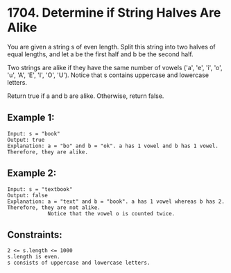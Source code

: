 # 1704. Determine if String Halves Are Alike
      
You are given a string s of even length. Split this string into two halves of equal lengths, and let a be the first half and b be the second half.

Two strings are alike if they have the same number of vowels ('a', 'e', 'i', 'o', 'u', 'A', 'E', 'I', 'O', 'U'). Notice that s contains uppercase and lowercase letters.

Return true if a and b are alike. Otherwise, return false.

## Example 1:

    Input: s = "book"
    Output: true
    Explanation: a = "bo" and b = "ok". a has 1 vowel and b has 1 vowel. Therefore, they are alike.

## Example 2:

    Input: s = "textbook"
    Output: false
    Explanation: a = "text" and b = "book". a has 1 vowel whereas b has 2. Therefore, they are not alike.
                 Notice that the vowel o is counted twice.

## Constraints:

    2 <= s.length <= 1000
    s.length is even.
    s consists of uppercase and lowercase letters.
